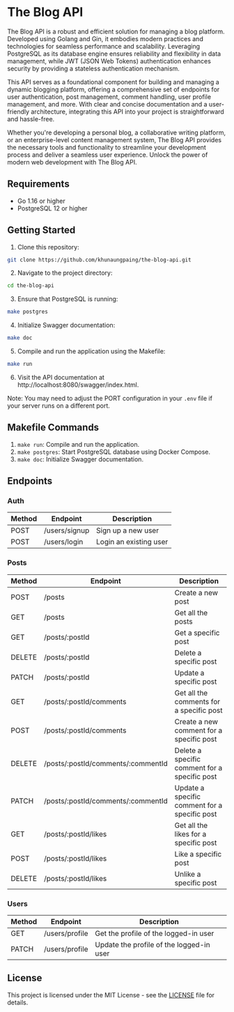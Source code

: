 # The Blog API

The Blog API is a robust and efficient solution for managing a blog platform. Developed using Golang and Gin, it embodies modern practices and technologies for seamless performance and scalability. Leveraging PostgreSQL as its database engine ensures reliability and flexibility in data management, while JWT (JSON Web Tokens) authentication enhances security by providing a stateless authentication mechanism.

This API serves as a foundational component for building and managing a dynamic blogging platform, offering a comprehensive set of endpoints for user authentication, post management, comment handling, user profile management, and more. With clear and concise documentation and a user-friendly architecture, integrating this API into your project is straightforward and hassle-free.

Whether you're developing a personal blog, a collaborative writing platform, or an enterprise-level content management system, The Blog API provides the necessary tools and functionality to streamline your development process and deliver a seamless user experience. Unlock the power of modern web development with The Blog API.

## Requirements

- Go 1.16 or higher
- PostgreSQL 12 or higher

## Getting Started

1. Clone this repository:

```bash
git clone https://github.com/khunaungpaing/the-blog-api.git
```

2. Navigate to the project directory:

```bash
cd the-blog-api
```

3. Ensure that PostgreSQL is running:

```bash
make postgres
```

4. Initialize Swagger documentation:
```bash
make doc
```

5. Compile and run the application using the Makefile:

```bash
make run
```
6. Visit the API documentation at http://localhost:8080/swagger/index.html.

Note: You may need to adjust the PORT configuration in your `.env` file if your server runs on a different port.

## Makefile Commands
1. `make run`: Compile and run the application.
2. `make postgres`: Start PostgreSQL database using Docker Compose.
3. `make doc`: Initialize Swagger documentation.

## Endpoints

### Auth

| Method | Endpoint               | Description                                                                  |
| ------ | ---------------------- | ---------------------------------------------------------------------------- |
| POST   | /users/signup          | Sign up a new user                                                           |
| POST   | /users/login           | Login an existing user                                                      |

### Posts

| Method | Endpoint               | Description                                                                  |
| ------ | ---------------------- | ---------------------------------------------------------------------------- |
| POST   | /posts                 | Create a new post                                                           |
| GET    | /posts                 | Get all the posts                                                           |
| GET    | /posts/:postId         | Get a specific post                                                         |
| DELETE | /posts/:postId         | Delete a specific post                                                      |
| PATCH  | /posts/:postId         | Update a specific post                                                      |
| GET    | /posts/:postId/comments | Get all the comments for a specific post                                     |
| POST   | /posts/:postId/comments | Create a new comment for a specific post                                     |
| DELETE | /posts/:postId/comments/:commentId | Delete a specific comment for a specific post                              |
| PATCH  | /posts/:postId/comments/:commentId | Update a specific comment for a specific post                              |
| GET    | /posts/:postId/likes    | Get all the likes for a specific post                                        |
| POST   | /posts/:postId/likes    | Like a specific post                                                        |
| DELETE | /posts/:postId/likes    | Unlike a specific post                                                      |

### Users

| Method | Endpoint               | Description                                                                  |
| ------ | ---------------------- | ---------------------------------------------------------------------------- |
| GET    | /users/profile         | Get the profile of the logged-in user                                       |
| PATCH  | /users/profile         | Update the profile of the logged-in user                                    |

## License

This project is licensed under the MIT License - see the [LICENSE](LICENSE) file for details.